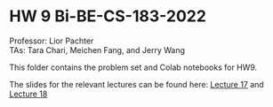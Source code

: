 # HW 9 Bi-BE-CS-183-2022
Professor: Lior Pachter  
TAs: Tara Chari, Meichen Fang, and Jerry Wang

This folder contains the problem set and Colab notebooks for HW9. 

The slides for the relevant lectures can be found here: [Lecture 17](https://docs.google.com/presentation/d/1Nf528xSOGWQS6sEkkAdA1MSt4p7u3aHnttA-tXGlzP0/edit?usp=sharing) and [Lecture 18](https://docs.google.com/presentation/d/15lw0UxeSoVwxrmn8L5BYu_xr7ccMB2u3QvGcn7M0sa8/edit?usp=sharing)
